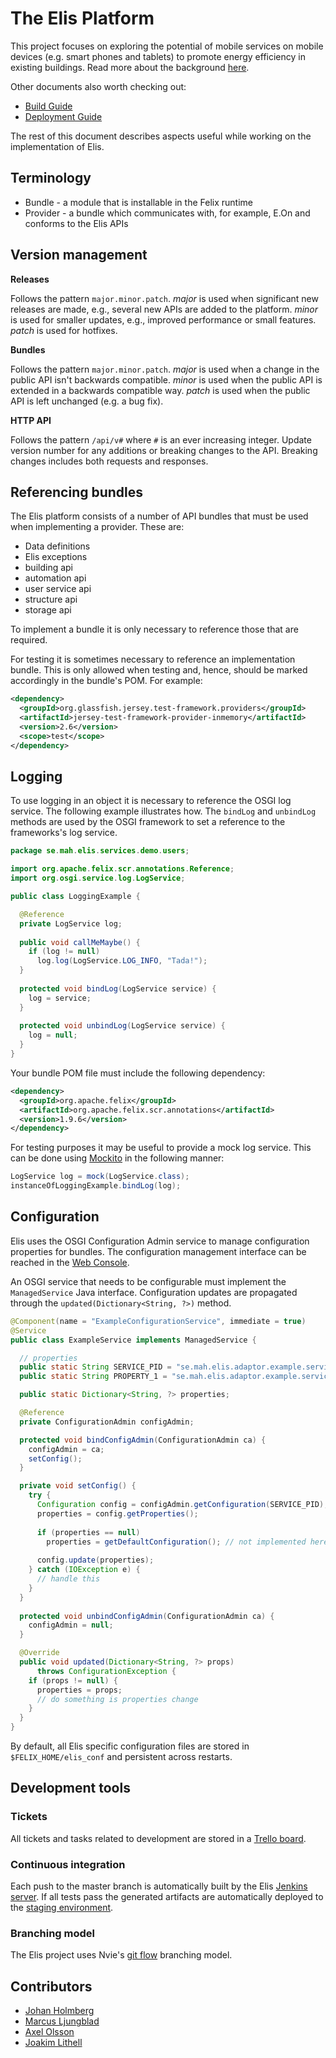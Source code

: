# The Elis Platform

This project focuses on exploring the potential of mobile services on mobile devices (e.g. smart phones and tablets) to promote energy efficiency in existing buildings. Read more about the background [here](http://elis.mah.se).

Other documents also worth checking out: 

* [Build Guide](super/readme.md)
* [Deployment Guide](Deployment%20guide.md)

The rest of this document describes aspects useful while working on the implementation of Elis. 

## Terminology

* Bundle - a module that is installable in the Felix runtime
* Provider - a bundle which communicates with, for example, E.On and conforms to the Elis APIs

## Version management

**Releases**

Follows the pattern `major.minor.patch`. _major_ is used when significant new releases are made, e.g., several new APIs are added to the platform. _minor_ is used for smaller updates, e.g., improved performance or small features. _patch_ is used for hotfixes. 

**Bundles**

Follows the pattern `major.minor.patch`. _major_ is used when a change in the public API isn't backwards compatible. _minor_ is used when the public API is extended in a backwards compatible way. _patch_ is used when the public API is left unchanged (e.g. a bug fix).

**HTTP API**

Follows the pattern `/api/v#` where `#` is an ever increasing integer. Update version number for any additions or breaking changes to the API. Breaking changes includes both requests and responses. 

## Referencing bundles

The Elis platform consists of a number of API bundles that must be used when implementing a provider. These are: 

* Data definitions
* Elis exceptions
* building api
* automation api
* user service api
* structure api
* storage api

To implement a bundle it is only necessary to reference those that are required. 

For testing it is sometimes necessary to reference an implementation bundle. This is only allowed when testing and, hence, should be marked accordingly in the bundle's POM. For example: 

```xml
<dependency>
  <groupId>org.glassfish.jersey.test-framework.providers</groupId>
  <artifactId>jersey-test-framework-provider-inmemory</artifactId>
  <version>2.6</version>
  <scope>test</scope>
</dependency>
```

## Logging

To use logging in an object it is necessary to reference the OSGI log service. The following example illustrates how. The `bindLog` and `unbindLog` methods are used by the OSGI framework to set a reference to the frameworks's log service.

```java
package se.mah.elis.services.demo.users;

import org.apache.felix.scr.annotations.Reference;
import org.osgi.service.log.LogService;

public class LoggingExample {

  @Reference
  private LogService log;
  
  public void callMeMaybe() {
    if (log != null)
      log.log(LogService.LOG_INFO, "Tada!");
  }
  
  protected void bindLog(LogService service) {
    log = service;
  }
  
  protected void unbindLog(LogService service) {
    log = null;
  }
}
```

Your bundle POM file must include the following dependency:

```xml
<dependency>
  <groupId>org.apache.felix</groupId>
  <artifactId>org.apache.felix.scr.annotations</artifactId>
  <version>1.9.6</version>
</dependency>
```

For testing purposes it may be useful to provide a mock log service. This can be done using [Mockito](https://code.google.com/p/mockito/) in the following manner: 

```java
LogService log = mock(LogService.class);
instanceOfLoggingExample.bindLog(log);
```

## Configuration

Elis uses the OSGI Configuration Admin service to manage configuration properties for bundles. The configuration management interface can be reached in the [Web Console](http://195.178.234.87:8080/system/console/configMgr).

An OSGI service that needs to be configurable must implement the `ManagedService` Java interface. Configuration updates are propagated through the `updated(Dictionary<String, ?>)` method. 

```java
@Component(name = "ExampleConfigurationService", immediate = true)
@Service
public class ExampleService implements ManagedService {

  // properties
  public static String SERVICE_PID = "se.mah.elis.adaptor.example.service";
  public static String PROPERTY_1 = "se.mah.elis.adaptor.example.service.some_property";

  public static Dictionary<String, ?> properties;

  @Reference
  private ConfigurationAdmin configAdmin;

  protected void bindConfigAdmin(ConfigurationAdmin ca) {
    configAdmin = ca;
    setConfig();
  }

  private void setConfig() {
    try {
      Configuration config = configAdmin.getConfiguration(SERVICE_PID);
      properties = config.getProperties();
      
      if (properties == null) 
        properties = getDefaultConfiguration(); // not implemented here
      
      config.update(properties);
    } catch (IOException e) {
      // handle this
    }
  }
  
  protected void unbindConfigAdmin(ConfigurationAdmin ca) {
    configAdmin = null;
  }

  @Override
  public void updated(Dictionary<String, ?> props)
      throws ConfigurationException {
    if (props != null) {
      properties = props;
      // do something is properties change
    }   
  }
}
```

By default, all Elis specific configuration files are stored in `$FELIX_HOME/elis_conf` and persistent across restarts. 

## Development tools

### Tickets

All tickets and tasks related to development are stored in a [Trello board](https://trello.com/b/ynkrnje1/platform).

### Continuous integration

Each push to the master branch is automatically built by the Elis [Jenkins server](http://195.178.234.87:8081/). If all tests pass the generated artifacts are automatically deployed to the [staging environment](http://195.178.234.87:8080/). 

### Branching model

The Elis project uses Nvie's [git flow](http://nvie.com/posts/a-successful-git-branching-model/) branching model. 

## Contributors

* [Johan Holmberg](mailto:johan.holmberg@mah.se)
* [Marcus Ljungblad](mailto:marcus@ljungblad.nu)
* [Axel Olsson](mailto:axel.olsson@mah.se)
* [Joakim Lithell](mailto:joakim.lithell@mah.se)

